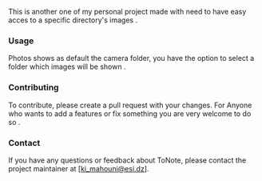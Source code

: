 This is another one of my personal project made with need to have easy acces to a specific directory's images .


### Usage

Photos shows as default the camera folder, you have the option to select a folder which images will be shown .

### Contributing

To contribute, please create a pull request with your changes.
For Anyone who wants to add a features or fix something you are very welcome to do so .

### Contact 

If you have any questions or feedback about ToNote, please contact the project maintainer at [ki_mahouni@esi.dz].
